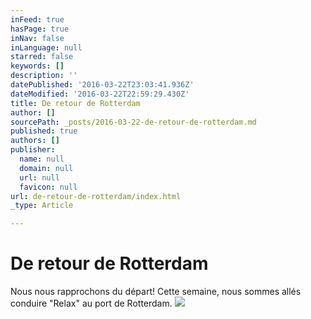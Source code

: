 ```yaml
---
inFeed: true
hasPage: true
inNav: false
inLanguage: null
starred: false
keywords: []
description: ''
datePublished: '2016-03-22T23:03:41.936Z'
dateModified: '2016-03-22T22:59:29.430Z'
title: De retour de Rotterdam
author: []
sourcePath: _posts/2016-03-22-de-retour-de-rotterdam.md
published: true
authors: []
publisher:
  name: null
  domain: null
  url: null
  favicon: null
url: de-retour-de-rotterdam/index.html
_type: Article

---
```

# De retour de Rotterdam

Nous nous rapprochons du départ! Cette semaine, nous sommes allés conduire "Relax" au port de Rotterdam.
![](https://the-grid-user-content.s3-us-west-2.amazonaws.com/b9462758-ddd5-4f74-bc83-bc75c7681f12.jpg)